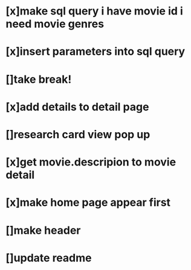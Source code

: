 # [x]make sql query i have movie id i need movie genres
# [x]insert parameters into sql query
# []take break!
# [x]add details to detail page
# []research card view pop up
# [x]get movie.descripion to movie detail
# [x]make home page appear first
# []make header
# []update readme 